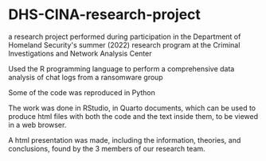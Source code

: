 # DHS-CINA-research-project
a research project performed during participation in the Department of Homeland Security's summer (2022) research program at the Criminal Investigations and Network Analysis Center

Used the R programming language to perform a comprehensive data analysis of chat logs from a ransomware group

Some of the code was reproduced in Python

The work was done in RStudio, in Quarto documents, which can be used to produce html files with both the code and the text inside them, to be viewed in a web browser. 

A html presentation was made, including the information, theories, and conclusions, found by the 3 members of our research team.
